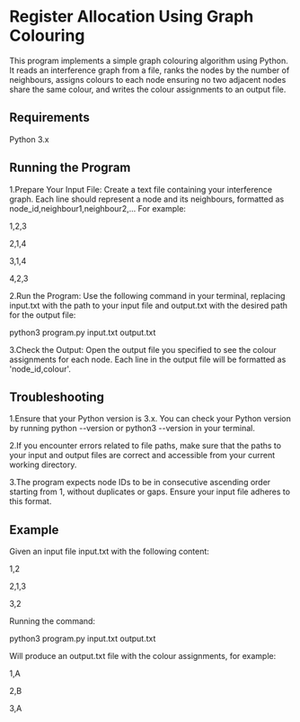# Register Allocation Using Graph Colouring  
This program implements a simple graph colouring algorithm using Python. It reads an interference graph from a file, ranks the nodes by the number of neighbours, assigns colours to each node ensuring no two adjacent nodes share the same colour, and writes the colour assignments to an output file.


## Requirements
Python 3.x

## Running the Program
1.Prepare Your Input File: Create a text file containing your interference graph. Each line should represent a node and its neighbours, formatted as node_id,neighbour1,neighbour2,... For example:

1,2,3

2,1,4

3,1,4

4,2,3

2.Run the Program: Use the following command in your terminal, replacing input.txt with the path to your input file and output.txt with the desired path for the output file:

python3 program.py input.txt output.txt

3.Check the Output: Open the output file you specified to see the colour assignments for each node. Each line in the output file will be formatted as 'node_id,colour'.

## Troubleshooting

1.Ensure that your Python version is 3.x. You can check your Python version by running python --version or python3 --version in your terminal.

2.If you encounter errors related to file paths, make sure that the paths to your input and output files are correct and accessible from your current working directory.

3.The program expects node IDs to be in consecutive ascending order starting from 1, without duplicates or gaps. Ensure your input file adheres to this format.

## Example
Given an input file input.txt with the following content:

1,2

2,1,3

3,2

Running the command:

python3 program.py input.txt output.txt

Will produce an output.txt file with the colour assignments, for example:

1,A

2,B

3,A





